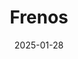 ---  
layout: startup_page  
title: "Frenos"  
id: "frenos.io"  
permalink: "/frenosfrenos.io01282025/"  
website: "https://frenos.io/"  
funding_round: "Seed"  
funding_amount: "$3.88M"  
investors: "DataTribe"  
about: "Frenos provides an autonomous operational technology (OT) security assessment platform. It uses AI to analyze critical infrastructure environments, identifying and prioritizing risks with zero operational disruption. This allows organizations to proactively strengthen their security posture and mitigate threats efficiently."  
markets: "Cybersecurity, Operational Technology (OT), Computer and Network Security"  
hq: "Charlotte, North Carolina, United States"  
founded_year: "2023"  
linkedin: "https://www.linkedin.com/company/frenos-inc/"  
twitter: ""  
instagram: ""  
facebook: ""  
crunchbase: "https://www.crunchbase.com/organization/frenos"  
pitchbook: ""  

date_display: "28-Jan-2025"  
date: "2025-01-28"

# SEO Optimization  
meta_title: "Frenos - Seed Funding ($3.88M)"  
meta_description: "Frenos, Frenos provides an autonomous operational technology (OT) security assessment platform. It uses AI to analyze critical infrastructure environments, id..."  
meta_keywords: "Frenos, Cybersecurity, Operational Technology (OT), Computer and Network Security, Seed funding"  
canonical_url: "https://startup.projectstartups.com/frenosfrenos.io01282025/"  
---